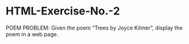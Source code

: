 # HTML-Exercise-No.-2
POEM PROBLEM: Given the poem “Trees by Joyce Kilmer”, display the poem in a web page.
